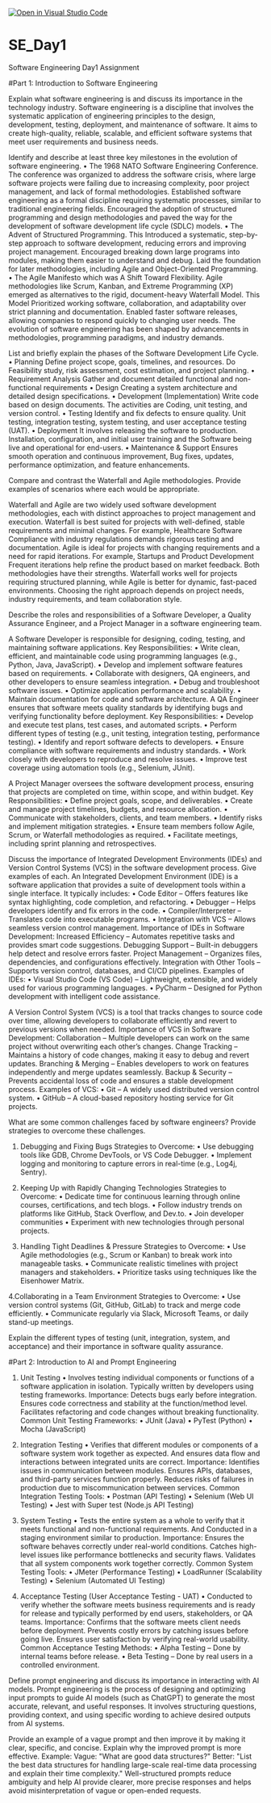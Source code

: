 [![Open in Visual Studio Code](https://classroom.github.com/assets/open-in-vscode-2e0aaae1b6195c2367325f4f02e2d04e9abb55f0b24a779b69b11b9e10269abc.svg)](https://classroom.github.com/online_ide?assignment_repo_id=18412819&assignment_repo_type=AssignmentRepo)
# SE_Day1
Software Engineering Day1 Assignment

#Part 1: Introduction to Software Engineering

Explain what software engineering is and discuss its importance in the technology industry.
  Software engineering is a discipline that involves the systematic application of engineering principles to the design, development, testing, deployment, and maintenance of software. It aims to create high-quality, reliable, scalable, and efficient software systems that meet user requirements and business needs.

Identify and describe at least three key milestones in the evolution of software engineering.
•	The 1968 NATO Software Engineering Conference. The conference was organized to address the software crisis, where large software projects were failing due to increasing complexity, poor project management, and lack of formal methodologies. Established software engineering as a formal discipline requiring systematic processes, similar to traditional engineering fields. Encouraged the adoption of structured programming and design methodologies and paved the way for the development of software development life cycle (SDLC) models.
•	The Advent of Structured Programming. This Introduced a systematic, step-by-step approach to software development, reducing errors and improving project management. Encouraged breaking down large programs into modules, making them easier to understand and debug. Laid the foundation for later methodologies, including Agile and Object-Oriented Programming.
•	The Agile Manifesto which was A Shift Toward Flexibility. Agile methodologies like Scrum, Kanban, and Extreme Programming (XP) emerged as alternatives to the rigid, document-heavy Waterfall Model. This Model Prioritized working software, collaboration, and adaptability over strict planning and documentation. Enabled faster software releases, allowing companies to respond quickly to changing user needs. The evolution of software engineering has been shaped by advancements in methodologies, programming paradigms, and industry demands. 


List and briefly explain the phases of the Software Development Life Cycle.
•	Planning
Define project scope, goals, timelines, and resources. Do Feasibility study, risk assessment, cost estimation, and project planning.
•	Requirement Analysis
Gather and document detailed functional and non-functional requirements
•	Design
Creating a system architecture and detailed design specifications.
•	Development (Implementation)
Write code based on design documents. The activities are Coding, unit testing, and version control.
•	Testing
Identify and fix defects to ensure quality. Unit testing, integration testing, system testing, and user acceptance testing (UAT).
•	Deployment
It involves releasing the software to production. Installation, configuration, and initial user training and the Software being live and operational for end-users.
•	Maintenance & Support
Ensures smooth operation and continuous improvement, Bug fixes, updates, performance optimization, and feature enhancements.



Compare and contrast the Waterfall and Agile methodologies. Provide examples of scenarios where each would be appropriate.

Waterfall and Agile are two widely used software development methodologies, each with distinct approaches to project management and execution.
Waterfall is best suited for projects with well-defined, stable requirements and minimal changes.
 For example, Healthcare Software Compliance with industry regulations demands rigorous testing and documentation. Agile is ideal for projects with changing requirements and a need for rapid iterations. For example, Startups and Product Development Frequent iterations help refine the product based on market feedback. Both methodologies have their strengths. Waterfall works well for projects requiring structured planning, while Agile is better for dynamic, fast-paced environments. Choosing the right approach depends on project needs, industry requirements, and team collaboration style.



Describe the roles and responsibilities of a Software Developer, a Quality Assurance Engineer, and a Project Manager in a software engineering team.

A Software Developer is responsible for designing, coding, testing, and maintaining software applications.
 Key Responsibilities:
•	Write clean, efficient, and maintainable code using programming languages (e.g., Python, Java, JavaScript).
•	Develop and implement software features based on requirements.
•	Collaborate with designers, QA engineers, and other developers to ensure seamless integration.
•	Debug and troubleshoot software issues.
•	Optimize application performance and scalability.
•	Maintain documentation for code and software architecture.
A QA Engineer ensures that software meets quality standards by identifying bugs and verifying functionality before deployment.
Key Responsibilities:
•	Develop and execute test plans, test cases, and automated scripts.
•	Perform different types of testing (e.g., unit testing, integration testing, performance testing).
•	Identify and report software defects to developers.
•	Ensure compliance with software requirements and industry standards.
•	Work closely with developers to reproduce and resolve issues.
•	Improve test coverage using automation tools (e.g., Selenium, JUnit).

A Project Manager oversees the software development process, ensuring that projects are completed on time, within scope, and within budget.
 Key Responsibilities:
•	Define project goals, scope, and deliverables.
•	Create and manage project timelines, budgets, and resource allocation.
•	Communicate with stakeholders, clients, and team members.
•	Identify risks and implement mitigation strategies.
•	Ensure team members follow Agile, Scrum, or Waterfall methodologies as required.
•	Facilitate meetings, including sprint planning and retrospectives.



Discuss the importance of Integrated Development Environments (IDEs) and Version Control Systems (VCS) in the software development process. Give examples of each.
An Integrated Development Environment (IDE) is a software application that provides a suite of development tools within a single interface. It typically includes:
•	Code Editor – Offers features like syntax highlighting, code completion, and refactoring.
•	Debugger – Helps developers identify and fix errors in the code.
•	Compiler/Interpreter – Translates code into executable programs.
•	Integration with VCS – Allows seamless version control management.
 Importance of IDEs in Software Development:
 Increased Efficiency – Automates repetitive tasks and provides smart code suggestions.
 Debugging Support – Built-in debuggers help detect and resolve errors faster.
 Project Management – Organizes files, dependencies, and configurations effectively.
 Integration with Other Tools – Supports version control, databases, and CI/CD pipelines.
 Examples of IDEs:
•	Visual Studio Code (VS Code) – Lightweight, extensible, and widely used for various programming languages.
•	PyCharm – Designed for Python development with intelligent code assistance.

A Version Control System (VCS) is a tool that tracks changes to source code over time, allowing developers to collaborate efficiently and revert to previous versions when needed.
Importance of VCS in Software Development:
Collaboration – Multiple developers can work on the same project without overwriting each other’s changes.
Change Tracking – Maintains a history of code changes, making it easy to debug and revert updates.
 Branching & Merging – Enables developers to work on features independently and merge updates seamlessly.
 Backup & Security – Prevents accidental loss of code and ensures a stable development process.
 Examples of VCS:
•	Git – A widely used distributed version control system.
•	GitHub – A cloud-based repository hosting service for Git projects.


What are some common challenges faced by software engineers? Provide strategies to overcome these challenges.
1. Debugging and Fixing Bugs
Strategies to Overcome:
•	Use debugging tools like GDB, Chrome DevTools, or VS Code Debugger.
•	Implement logging and monitoring to capture errors in real-time (e.g., Log4j, Sentry).

2. Keeping Up with Rapidly Changing Technologies
Strategies to Overcome:
•	Dedicate time for continuous learning through online courses, certifications, and tech blogs.
•	Follow industry trends on platforms like GitHub, Stack Overflow, and Dev.to.
•	Join developer communities 
•	Experiment with new technologies through personal projects.
3. Handling Tight Deadlines & Pressure
Strategies to Overcome:
•	Use Agile methodologies (e.g., Scrum or Kanban) to break work into manageable tasks.
•	Communicate realistic timelines with project managers and stakeholders.
•	Prioritize tasks using techniques like the Eisenhower Matrix.

4.Collaborating in a Team Environment
Strategies to Overcome:
•	Use version control systems (Git, GitHub, GitLab) to track and merge code efficiently.
•	Communicate regularly via Slack, Microsoft Teams, or daily stand-up meetings.


Explain the different types of testing (unit, integration, system, and acceptance) and their importance in software quality assurance.


#Part 2: Introduction to AI and Prompt Engineering

1. Unit Testing
•	Involves testing individual components or functions of a software application in isolation. Typically written by developers using testing frameworks.
 Importance:
Detects bugs early before integration.
Ensures code correctness and stability at the function/method level.
Facilitates refactoring and code changes without breaking functionality.
Common Unit Testing Frameworks:
•	JUnit (Java)
•	PyTest (Python)
•	Mocha (JavaScript)
2. Integration Testing
•	Verifies that different modules or components of a software system work together as expected. And ensures data flow and interactions between integrated units are correct.
 Importance:
 Identifies issues in communication between modules.
Ensures APIs, databases, and third-party services function properly.
Reduces risks of failures in production due to miscommunication between services.
Common Integration Testing Tools:
•	Postman (API Testing)
•	Selenium (Web UI Testing)
•	Jest with Super test (Node.js API Testing)
3. System Testing
•	Tests the entire system as a whole to verify that it meets functional and non-functional requirements. And Conducted in a staging environment similar to production.
 Importance:
Ensures the software behaves correctly under real-world conditions.
Catches high-level issues like performance bottlenecks and security flaws.
Validates that all system components work together correctly.
Common System Testing Tools:
•	JMeter (Performance Testing)
•	LoadRunner (Scalability Testing)
•	Selenium (Automated UI Testing)

4. Acceptance Testing (User Acceptance Testing - UAT)
•	Conducted to verify whether the software meets business requirements and is ready for release and typically performed by end users, stakeholders, or QA teams.
 Importance:
 Confirms that the software meets client needs before deployment.
Prevents costly errors by catching issues before going live.
 Ensures user satisfaction by verifying real-world usability.
 Common Acceptance Testing Methods:
•	Alpha Testing – Done by internal teams before release.
•	Beta Testing – Done by real users in a controlled environment.





Define prompt engineering and discuss its importance in interacting with AI models.
    Prompt engineering is the process of designing and optimizing input prompts to guide AI models (such as ChatGPT) to generate the most accurate, relevant, and useful responses. It involves structuring questions, providing context, and using specific wording to achieve desired outputs from AI systems.

Provide an example of a vague prompt and then improve it by making it clear, specific, and concise. Explain why the improved prompt is more effective.
 Example:
Vague: "What are good data structures?"
Better: "List the best data structures for handling large-scale real-time data processing and explain their time complexity."
Well-structured prompts reduce ambiguity and help AI provide clearer, more precise responses and helps avoid misinterpretation of vague or open-ended requests.
